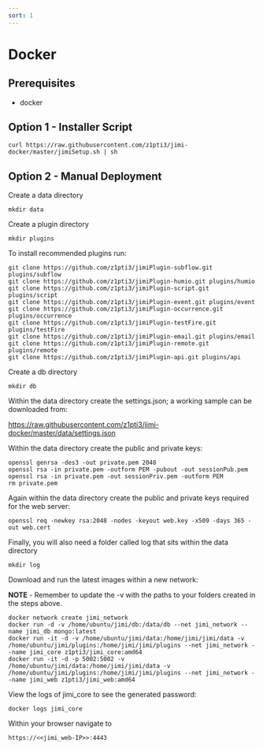 ```yaml
---
sort: 1
---
```


# Docker

## Prerequisites
* docker

## Option 1 -  Installer Script

`curl https://raw.githubusercontent.com/z1pti3/jimi-docker/master/jimiSetup.sh | sh`

## Option 2 -  Manual Deployment

Create a data directory

`mkdir data`

Create a plugin directory

`mkdir plugins`

To install recommended plugins run:
```
git clone https://github.com/z1pti3/jimiPlugin-subflow.git plugins/subflow
git clone https://github.com/z1pti3/jimiPlugin-humio.git plugins/humio
git clone https://github.com/z1pti3/jimiPlugin-script.git plugins/script
git clone https://github.com/z1pti3/jimiPlugin-event.git plugins/event
git clone https://github.com/z1pti3/jimiPlugin-occurrence.git plugins/occurrence
git clone https://github.com/z1pti3/jimiPlugin-testFire.git plugins/testFire
git clone https://github.com/z1pti3/jimiPlugin-email.git plugins/email
git clone https://github.com/z1pti3/jimiPlugin-remote.git plugins/remote
git clone https://github.com/z1pti3/jimiPlugin-api.git plugins/api
```

Create a db directory

`mkdir db`

Within the data directory create the settings.json; a working sample can be downloaded from:

https://raw.githubusercontent.com/z1pti3/jimi-docker/master/data/settings.json

Within the data directory create the public and private keys:
 ```
openssl genrsa -des3 -out private.pem 2048
openssl rsa -in private.pem -outform PEM -pubout -out sessionPub.pem
openssl rsa -in private.pem -out sessionPriv.pem -outform PEM
rm private.pem
```

Again within the data directory create the public and private keys required for the web server:

 ```
openssl req -newkey rsa:2048 -nodes -keyout web.key -x509 -days 365 -out web.cert
```

Finally, you will also need a folder called log that sits within the data directory

`mkdir log`

Download and run the latest images within a new network:

**NOTE** - Remember to update the -v with the paths to your folders created in the steps above.

```
docker network create jimi_network
docker run -d -v /home/ubuntu/jimi/db:/data/db --net jimi_network --name jimi_db mongo:latest
docker run -it -d -v /home/ubuntu/jimi/data:/home/jimi/jimi/data -v /home/ubuntu/jimi/plugins:/home/jimi/jimi/plugins --net jimi_network --name jimi_core z1pti3/jimi_core:amd64
docker run -it -d -p 5002:5002 -v /home/ubuntu/jimi/data:/home/jimi/jimi/data -v /home/ubuntu/jimi/plugins:/home/jimi/jimi/plugins --net jimi_network --name jimi_web z1pti3/jimi_web:amd64
```


View the logs of jimi_core to see the generated password:

`docker logs jimi_core`


Within your browser navigate to 

`https://<<jimi_web-IP>>:4443`

